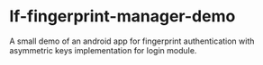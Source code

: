 # lf-fingerprint-manager-demo
A small demo of an android app for fingerprint authentication with asymmetric keys implementation for login module.

